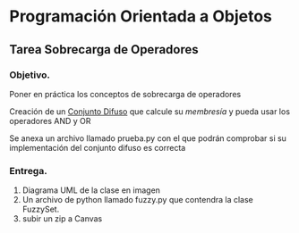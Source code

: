# Programación Orientada a Objetos 
## Tarea Sobrecarga de Operadores

### Objetivo.

Poner en práctica los conceptos de sobrecarga de operadores

Creación de un <u>Conjunto Difuso</u> que calcule su *membresía* y pueda usar los operadores AND y OR

Se anexa un archivo llamado prueba.py con el que podrán comprobar si su implementación del conjunto difuso es correcta

### Entrega.

1. Diagrama UML de la clase en imagen
2. Un archivo de python llamado fuzzy.py que contendra la clase FuzzySet.
3. subir un zip a Canvas


